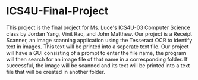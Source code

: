 # ICS4U-Final-Project

This project is the final project for Ms. Luce's ICS4U-03 Computer Science class by Jordan Yang, Vinit Rao, and John Matthew. Our project is a Receipt Scanner, an image scanning application using the Tesseract OCR to identify text in images. This text will be printed into a seperate text file. Our project will have a GUI consisting of a prompt to enter the file name, the program will then search for an image file of that name in a corresponding folder. If successful, the image will be scanned and its text will be printed into a text file that will be created in another folder. 
